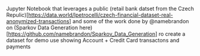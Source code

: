 Jupyter Notebook that leverages a public (retail bank datset from the Czech Repulic)[https://data.world/lpetrocelli/czech-financial-dataset-real-anonymized-transactions]
and some of the work done by @namebrandon on (Sparkov Data Generation here)[https://github.com/namebrandon/Sparkov_Data_Generation] ro create a dataset for demo use showing Account + Credit Card transactons and payments
